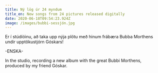 ```yaml
---
title: Ný lög úr 24 myndum
title_en: New songs from 24 pictures released digitally
date: 2020-06-18T09:54:23.924Z
image: /images/bubbi-sessjón.jpg
---
```

Er í stúdíóinu, að taka upp nýja plötu með hinum frábæra Bubba Morthens undir upptökustjórn Góskars!

\-ENSKA-

In the studio, recording a new album with the great Bubbi Morthens, produced by my friend Góskar.
